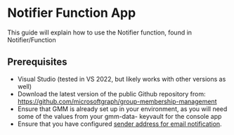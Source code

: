 # Notifier Function App
This guide will explain how to use the Notifier function, found in Notifier/Function

## Prerequisites
* Visual Studio (tested in VS 2022, but likely works with other versions as well)
* Download the latest version of the public Github repository from: https://github.com/microsoftgraph/group-membership-management
* Ensure that GMM is already set up in your environment, as you will need some of the values from your gmm-data-<env> keyvault for the console app
* Ensure that you have configured [sender address for email notification](../../../Repositories.Mail/Documentation/SetSenderAddressForEmailNotification.md).
